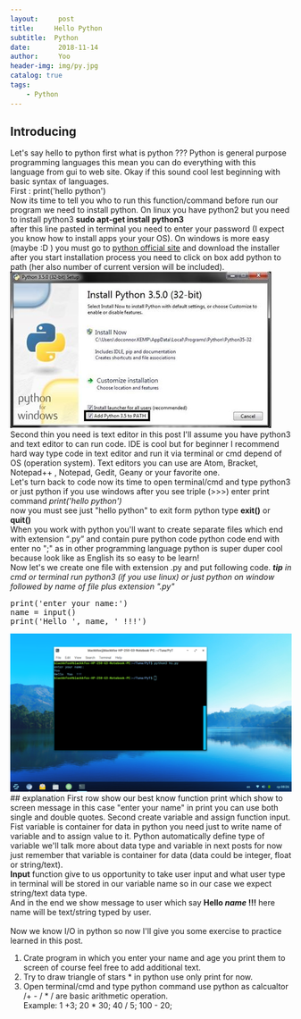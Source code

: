 ```yaml
---
layout:     post
title:     Hello Python
subtitle:  Python
date:       2018-11-14
author:     Yoo
header-img: img/py.jpg
catalog: true
tags:
    - Python
---
```


## Introducing
Let's say hello to python first what is python ??? Python is general purpose programming languages this mean you can do
everything with this language from gui to web site. Okay if this sound cool lest beginning with basic syntax of languages.
<br>
First : print('hello python')
<br>
Now its time to tell you who to run this function/command before run our program we need to install python.
On linux you have python2 but you need to install python3
<strong>sudo apt-get install python3</strong><br>
after this line pasted in terminal you need to enter your password (I expect you know how to install apps your your OS).
On windows is more easy (maybe :D ) you must go to <a href="http://www.python.org">python official site</a> and download the installer after you start installation process you need to click on box add python to path (her also number of current version will be included).
<img src="img/py-yoo-inst.jpg">
<br>
Second thin you need is text editor in this post I'll assume you have python3 and text editor to can run code.
IDE is cool but for beginner I recommend hard way type code in text editor and run it via terminal or cmd depend of OS (operation system).
Text editors you can use are Atom, Bracket, Notepad++ , Notepad, Gedit, Geany or your favorite one.
<br>
Let's turn back to code now its time to open terminal/cmd and type python3 or just python if you use windows
after you see triple (>>>) enter print command <em>print('hello python')</em><br>
now you must see just "hello python" to exit form python type <strong>exit()</strong> or <strong>quit()</strong><br>
When you work with python you'll want to create separate files which end with extension <q>.py</q> and contain pure python code python code end with enter no ";" as in other programming language python is super duper cool because look like as English its so easy to be learn!<br>
Now let's we create one file with extension .py and put following code.
<em><b>tip</b> in cmd or terminal run python3 (if you use linux) or just python on window followed by name of file plus extension ".py"</em>
<pre>
print('enter your name:')
name = input()
print('Hello ', name, ' !!!')
</pre>
<img src="img/py-yoo-version.png">
## explanation
First row show our best know function print which show to screen  message in this case "enter your name" in print you can use both single and double quotes.
Second create variable and assign function input. Fist variable is container for data in python you need just to write name of variable and to assign value to it. Python automatically define type of variable we'll talk more about data type and variable in next posts for now just remember that variable is container for data (data could be integer, float or string/text).<br>
<strong>Input</strong> function give to us opportunity to take user input and what user type in terminal will be stored in our variable name so in our case we expect string/text data type.<br>
And  in the end we show message to user which say <b>Hello <i>name</i> !!!</b> here name will be text/string typed by user.<br><br>
Now we know I/O in python so now I'll give you some exercise to practice learned in this post.<br>
<ol>
  <li>Crate program in which you enter your name and age you print them to screen of course feel free to add additional text.</li>
  <li>Try to draw triangle of stars * in python use only print for now. </li>
  <li>Open terminal/cmd and type python command use python as calcualtor /+ - / * / are basic arithmetic operation.<br>Example: 1 +3; 20 * 30; 40 / 5; 100 - 20;</li>
</ol>
